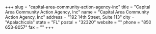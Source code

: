 +++
slug = "capital-area-community-action-agency-inc"
title = "Capital Area Community Action Agency, Inc"
name = "Capital Area Community Action Agency, Inc"
address = "192 14th Street, Suite 113"
city = "Apalachicola"
state = "FL"
postal = "32320"
website = ""
phone = "850 653-8057"
fax = ""
+++
